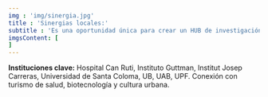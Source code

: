 ```yaml
---
img : 'img/sinergia.jpg'
title : 'Sinergias locales:'
subtitle : 'Es una oportunidad única para crear un HUB de investigación e inversión medicinal/cientifico.'
imgsContent: [
]
---
```

**Instituciones clave:** Hospital Can Ruti, Instituto Guttman, Institut Josep Carreras, Universidad de Santa Coloma, UB, UAB, UPF. Conexión con turismo de salud, biotecnología y cultura urbana.